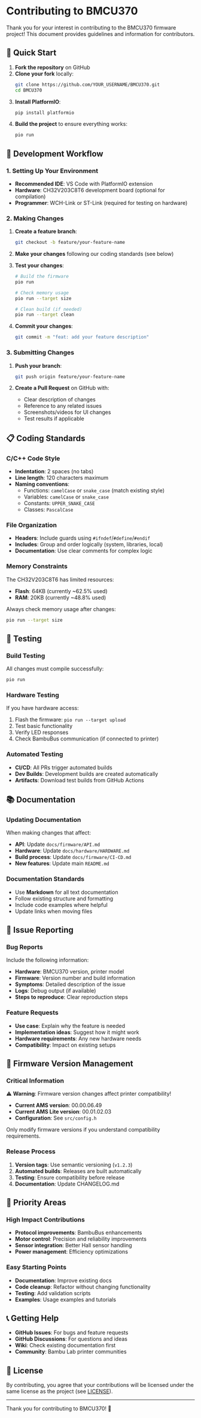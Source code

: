 # Contributing to BMCU370

Thank you for your interest in contributing to the BMCU370 firmware project! This document provides guidelines and information for contributors.

## 🚀 Quick Start

1. **Fork the repository** on GitHub
2. **Clone your fork** locally:
   ```bash
   git clone https://github.com/YOUR_USERNAME/BMCU370.git
   cd BMCU370
   ```
3. **Install PlatformIO**:
   ```bash
   pip install platformio
   ```
4. **Build the project** to ensure everything works:
   ```bash
   pio run
   ```

## 📝 Development Workflow

### 1. Setting Up Your Environment

- **Recommended IDE**: VS Code with PlatformIO extension
- **Hardware**: CH32V203C8T6 development board (optional for compilation)
- **Programmer**: WCH-Link or ST-Link (required for testing on hardware)

### 2. Making Changes

1. **Create a feature branch**:
   ```bash
   git checkout -b feature/your-feature-name
   ```

2. **Make your changes** following our coding standards (see below)

3. **Test your changes**:
   ```bash
   # Build the firmware
   pio run
   
   # Check memory usage
   pio run --target size
   
   # Clean build (if needed)
   pio run --target clean
   ```

4. **Commit your changes**:
   ```bash
   git commit -m "feat: add your feature description"
   ```

### 3. Submitting Changes

1. **Push your branch**:
   ```bash
   git push origin feature/your-feature-name
   ```

2. **Create a Pull Request** on GitHub with:
   - Clear description of changes
   - Reference to any related issues
   - Screenshots/videos for UI changes
   - Test results if applicable

## 📋 Coding Standards

### C/C++ Code Style

- **Indentation**: 2 spaces (no tabs)
- **Line length**: 120 characters maximum
- **Naming conventions**:
  - Functions: `camelCase` or `snake_case` (match existing style)
  - Variables: `camelCase` or `snake_case`
  - Constants: `UPPER_SNAKE_CASE`
  - Classes: `PascalCase`

### File Organization

- **Headers**: Include guards using `#ifndef`/`#define`/`#endif`
- **Includes**: Group and order logically (system, libraries, local)
- **Documentation**: Use clear comments for complex logic

### Memory Constraints

The CH32V203C8T6 has limited resources:
- **Flash**: 64KB (currently ~62.5% used)
- **RAM**: 20KB (currently ~48.8% used)

Always check memory usage after changes:
```bash
pio run --target size
```

## 🧪 Testing

### Build Testing

All changes must compile successfully:
```bash
pio run
```

### Hardware Testing

If you have hardware access:
1. Flash the firmware: `pio run --target upload`
2. Test basic functionality
3. Verify LED responses
4. Check BambuBus communication (if connected to printer)

### Automated Testing

- **CI/CD**: All PRs trigger automated builds
- **Dev Builds**: Development builds are created automatically
- **Artifacts**: Download test builds from GitHub Actions

## 📚 Documentation

### Updating Documentation

When making changes that affect:
- **API**: Update `docs/firmware/API.md`
- **Hardware**: Update `docs/hardware/HARDWARE.md`
- **Build process**: Update `docs/firmware/CI-CD.md`
- **New features**: Update main `README.md`

### Documentation Standards

- Use **Markdown** for all text documentation
- Follow existing structure and formatting
- Include code examples where helpful
- Update links when moving files

## 🐛 Issue Reporting

### Bug Reports

Include the following information:
- **Hardware**: BMCU370 version, printer model
- **Firmware**: Version number and build information
- **Symptoms**: Detailed description of the issue
- **Logs**: Debug output (if available)
- **Steps to reproduce**: Clear reproduction steps

### Feature Requests

- **Use case**: Explain why the feature is needed
- **Implementation ideas**: Suggest how it might work
- **Hardware requirements**: Any new hardware needs
- **Compatibility**: Impact on existing setups

## 🔧 Firmware Version Management

### Critical Information

⚠️ **Warning**: Firmware version changes affect printer compatibility!

- **Current AMS version**: 00.00.06.49
- **Current AMS Lite version**: 00.01.02.03
- **Configuration**: See `src/config.h`

Only modify firmware versions if you understand compatibility requirements.

### Release Process

1. **Version tags**: Use semantic versioning (`v1.2.3`)
2. **Automated builds**: Releases are built automatically
3. **Testing**: Ensure compatibility before release
4. **Documentation**: Update CHANGELOG.md

## 🎯 Priority Areas

### High Impact Contributions

- **Protocol improvements**: BambuBus enhancements
- **Motor control**: Precision and reliability improvements
- **Sensor integration**: Better Hall sensor handling
- **Power management**: Efficiency optimizations

### Easy Starting Points

- **Documentation**: Improve existing docs
- **Code cleanup**: Refactor without changing functionality
- **Testing**: Add validation scripts
- **Examples**: Usage examples and tutorials

## 📞 Getting Help

- **GitHub Issues**: For bugs and feature requests
- **GitHub Discussions**: For questions and ideas
- **Wiki**: Check existing documentation first
- **Community**: Bambu Lab printer communities

## 📜 License

By contributing, you agree that your contributions will be licensed under the same license as the project (see [LICENSE](LICENSE)).

---

Thank you for contributing to BMCU370! 🎉